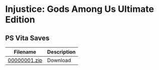 # Injustice: Gods Among Us Ultimate Edition

## PS Vita Saves

| Filename | Description |
|----------|-------------|
| [00000001.zip](00000001.zip) | Download  |
